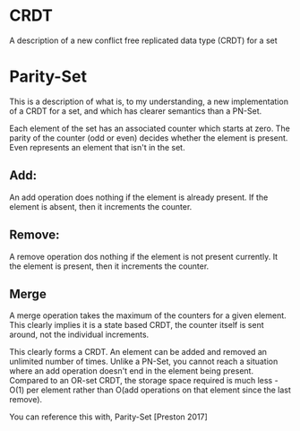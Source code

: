 # CRDT
A description of a new conflict free replicated data type (CRDT) for a set

# Parity-Set
This is a description of what is, to my understanding, a new implementation of a CRDT for a set, and which has clearer semantics than a PN-Set. 

Each element of the set has an associated counter which starts at zero. The parity of the counter (odd or even) decides whether the element is present. Even represents an element that isn't in the set. 

## Add:
An add operation does nothing if the element is already present. If the element is absent, then it increments the counter. 

## Remove:
A remove operation dos nothing if the element is not present currently. It the element is present, then it increments the counter. 

## Merge
A merge operation takes the maximum of the counters for a given element. This clearly implies it is a state based CRDT, the counter itself is sent around, not the individual increments. 

This clearly forms a CRDT. An element can be added and removed an unlimited number of times. Unlike a PN-Set, you cannot reach a situation where an add operation doesn't end in the element being present. Compared to an OR-set CRDT, the storage space required is much less - O(1) per element rather than O(add operations on that element since the last remove).

You can reference this with, Parity-Set [Preston 2017]
